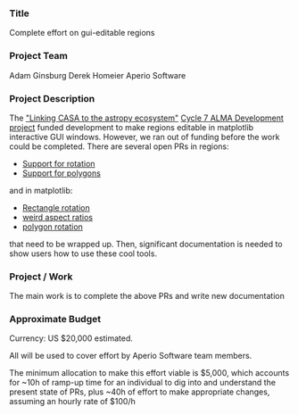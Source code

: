 ### Title
Complete effort on gui-editable regions

### Project Team
Adam Ginsburg
Derek Homeier
Aperio Software

### Project Description
The ["Linking CASA to the astropy ecosystem"](https://science.nrao.edu/facilities/alma/science_sustainability/Spectral_Cube_and_Radio_Beam_Ginsburg.pdf)
[Cycle 7 ALMA Development project](https://science.nrao.edu/facilities/alma/science_sustainability/alma-develop-history) funded development to make regions editable in 
matplotlib interactive GUI windows.  However, we ran out of funding before the work could be completed.  There are several open PRs in regions:

 * [Support for rotation](https://github.com/astropy/regions/pull/390)
 * [Support for polygons](https://github.com/astropy/regions/pull/406)

and in matplotlib:

 * [Rectangle rotation](https://github.com/matplotlib/matplotlib/pull/21945)
 * [weird aspect ratios](https://github.com/matplotlib/matplotlib/pull/21886)
 * [polygon rotation](https://github.com/matplotlib/matplotlib/pull/22159)

that need to be wrapped up.  Then, significant documentation is needed to show users how to use these cool tools.

### Project / Work
The main work is to complete the above PRs and write new documentation

### Approximate Budget
Currency: US $20,000 estimated.

All will be used to cover effort by Aperio Software team members.

The minimum allocation to make this effort viable is $5,000, which accounts for ~10h of ramp-up time for an individual to dig into and understand the present state of PRs, plus ~40h of effort to make appropriate changes, assuming an hourly rate of $100/h
